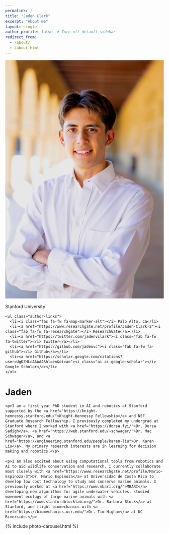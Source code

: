 ```yaml
---
permalink: /
title: "Jaden Clark"
excerpt: "About me"
layout: single
author_profile: false  # Turn off default sidebar
redirect_from: 
  - /about/
  - /about.html
---
```


<div class="about-container">
  <div class="inline-author-profile">
    <img src="/images/avatar3.jpeg" alt="" class="author-avatar">
    <p class="author-bio">Stanford University</p>
    
    <ul class="author-links">
      <li><i class="fas fa-fw fa-map-marker-alt"></i> Palo Alto, Ca</li>
      <li><a href="https://www.researchgate.net/profile/Jaden-Clark-2"><i class="fab fa-fw fa-researchgate"></i> ResearchGate</a></li>
      <li><a href="https://twitter.com/jadenvclark"><i class="fab fa-fw fa-twitter"></i> Twitter</a></li>
      <li><a href="https://github.com/jadenvc"><i class="fab fa-fw fa-github"></i> Github</a></li>
      <li><a href="https://scholar.google.com/citations?user=UgKZHLcAAAAJ&hl=en&oi=ao"><i class="ai ai-google-scholar"></i> Google Scholar</a></li>
    </ul>
  </div>
  
  <div class="about-content">
    <h1>Jaden</h1>
    
    <p>I am a first year PhD student in AI and robotics at Stanford supported by the <a href="https://knight-hennessy.stanford.edu/">Knight-Hennessy Fellowship</a> and NSF Graduate Research Fellowship. I previously completed my undergrad at Stanford where I worked with <a href="https://dorsa.fyi/">Dr. Dorsa Sadigh</a>, <a href="https://web.stanford.edu/~schwager/">Dr. Mac Schwager</a>, and <a href="https://engineering.stanford.edu/people/karen-liu">Dr. Karen Liu</a>. My primary research interests are in learning for decision making and robotics.</p>
    
    <p>I am also excited about using computational tools from robotics and AI to aid wildlife conservation and research. I currently collaborate most closely with <a href="https://www.researchgate.net/profile/Mario-Espinoza-3">Dr. Mario Espinoza</a> at Universidad de Costa Rica to develop low cost technology to study and conserve marine animals. I previously worked at <a href="https://www.mbari.org/">MBARI</a> developing new algorithms for agile underwater vehicles, studied movement ecology of large marine animals with <a href="https://www.stanfordblocklab.org/">Dr. Barbara Block</a> at Stanford, and flight biomechanics with <a href="https://biomechanics.ucr.edu/">Dr. Tim Higham</a> at UC Riverside.</p>
  </div>
</div>

<div style="clear: both;"></div>

{% include photo-carousel.html %}

